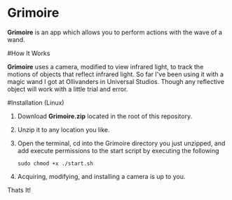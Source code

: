 # Grimoire

**Grimoire** is an app which allows you to perform actions with the wave of a wand.

#How It Works

**Grimoire** uses a camera, modified to view infrared light, to track the motions of objects that reflect infrared light. So far I've been using it with a magic wand I got at Ollivanders in Universal Studios. Though any reflective object will work with a little trial and error.

#Installation (Linux)

1) Download **Grimoire.zip** located in the root of this repository. 
2) Unzip it to any location you like.
3) Open the terminal, cd into the Grimoire directory you just unzipped,  and add execute permissions to the start script by executing the following

    ```sudo chmod +x ./start.sh```
    
4) Acquiring, modifying, and installing a camera is up to you.
    
Thats It!






